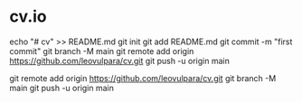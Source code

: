 # cv.io


echo "# cv" >> README.md
git init
git add README.md
git commit -m "first commit"
git branch -M main
git remote add origin https://github.com/leovulpara/cv.git
git push -u origin main



git remote add origin https://github.com/leovulpara/cv.git
git branch -M main
git push -u origin main
